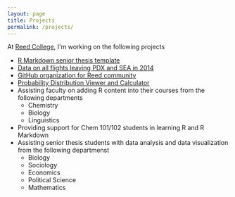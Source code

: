```yaml
---
layout: page
title: Projects
permalink: /projects/
---
```


At [Reed College](www.reed.edu), I'm working on the following projects

  - [R Markdown senior thesis template](http://github.com/ismayc/reedtemplates)
  - [Data on all flights leaving PDX and SEA in 2014](http://github.com/ismayc/pnwflights14)
  - [GitHub organization for Reed community](http://github.com/Reedies)
  - [Probability Distribution Viewer and Calculator](http://ismay.shinyapps.io/ProbApp)
  - Assisting faculty on adding R content into their courses from the following departments
      - Chemistry
      - Biology
      - Linguistics
  - Providing support for Chem 101/102 students in learning R and R Markdown
  - Assisting senior thesis students with data analysis and data visualization from the following departmenst
      - Biology
      - Sociology
      - Economics
      - Political Science
      - Mathematics